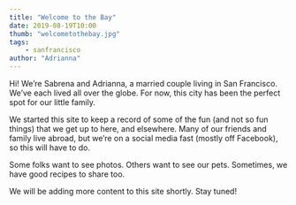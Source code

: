 ```yaml
---
title: "Welcome to the Bay"
date: 2019-08-19T10:00
thumb: "welcometothebay.jpg"
tags: 
    - sanfrancisco
author: "Adrianna"
---
```

Hi! We’re Sabrena and Adrianna, a married couple living in San Francisco. We’ve each lived all over the globe. For now, this city has been the perfect spot for our little family.

We started this site to keep a record of some of the fun (and not so fun things) that we get up to here, and elsewhere. Many of our friends and family live abroad, but we’re on a social media fast (mostly off Facebook), so this will have to do.

Some folks want to see photos. Others want to see our pets. Sometimes, we have good recipes to share too.

We will be adding more content to this site shortly. Stay tuned!